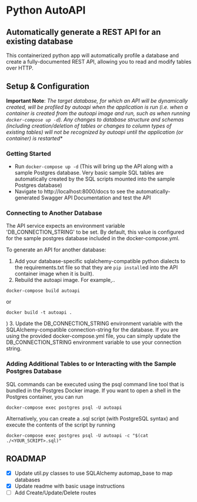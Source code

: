 # Python AutoAPI
## Automatically generate a REST API for an existing database
This containerized python app will automatically profile a database and create a fully-documented REST API, allowing you to read and modify tables over HTTP.  

## Setup & Configuration

**Important Note**: *The target database, for which an API will be dynamically created, will be profiled by autoapi when the application is run (i.e. when a container is created from the autoapi image and run, such as when running `docker-compose up -d`).  Any changes to database structure and schemas (including creation/deletion of tables or changes to column types of existing tables) will not be recognized by autoapi until the application (or container) is restarted**

### **Getting Started**
- Run `docker-compose up -d` (This will bring up the API along with a sample Postgres database.  Very basic sample SQL tables are automatically created by the SQL scripts mounted into the sample Postgres database)
- Navigate to http://localhost:8000/docs to see the automatically-generated Swagger API Documentation and test the API

### **Connecting to Another Database**
The API service expects an environment variable 'DB_CONNECTION_STRING' to be set.  By default, this value is configured for the sample postgres database included in the docker-compose.yml.  

To generate an API for another database: 
1. Add your database-specific sqlalchemy-compatible python dialects to the requirements.txt file so that they are `pip install`ed into the API container image when it is built).
2. Rebuild the autoapi image. For example,..
```
docker-compose build autoapi
``` 
or 
```
docker build -t autoapi .
```
)
3. Update the DB_CONNECTION_STRING environment variable with the SQLAlchemy-compatible connection-string for the database.  If you are using the provided docker-compose.yml file, you can simply update the DB_CONNECTION_STRING environment variable to use your connection string.
 

### **Adding Additional Tables to or Interacting with the Sample Postgres Database**
SQL commands can be executed using the psql command line tool that is bundled in the Postgres Docker image.  If you want to open a shell in the Postgres container, you can run
 ```
 docker-compose exec postgres psql -U autoapi
 ```  
 Alternatively, you can create a .sql script (with PostgreSQL syntax) and execute the contents of the script by running 
 ```
 docker-compose exec postgres psql -U autoapi -c "$(cat ./<YOUR_SCRIPT>.sql)"
 ```

## ROADMAP
- [x] Update util.py classes to use SQLAlchemy automap_base to map databases
- [x] Update readme with basic usage instructions
- [ ] Add Create/Update/Delete routes